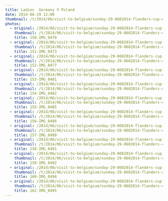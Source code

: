 ```yaml
---
title: Ladies  Germany V Poland
date: 2014-06-29 12:00
thumbnail: /t/2014/06/visit-to-belgium/sunday-29-0602014-flanders-cup-e-c-a-cup-mechelen/ladies-germany-v-poland/150-img_0470.jpg
photos:
  - original: /2014/06/visit-to-belgium/sunday-29-0602014-flanders-cup-e-c-a-cup-mechelen/ladies-germany-v-poland/150-img_0470.jpg
    thumbnail: /t/2014/06/visit-to-belgium/sunday-29-0602014-flanders-cup-e-c-a-cup-mechelen/ladies-germany-v-poland/150-img_0470.jpg
    title: 150-IMG_0470
  - original: /2014/06/visit-to-belgium/sunday-29-0602014-flanders-cup-e-c-a-cup-mechelen/ladies-germany-v-poland/151-img_0473.jpg
    thumbnail: /t/2014/06/visit-to-belgium/sunday-29-0602014-flanders-cup-e-c-a-cup-mechelen/ladies-germany-v-poland/151-img_0473.jpg
    title: 151-IMG_0473
  - original: /2014/06/visit-to-belgium/sunday-29-0602014-flanders-cup-e-c-a-cup-mechelen/ladies-germany-v-poland/152-img_0477.jpg
    thumbnail: /t/2014/06/visit-to-belgium/sunday-29-0602014-flanders-cup-e-c-a-cup-mechelen/ladies-germany-v-poland/152-img_0477.jpg
    title: 152-IMG_0477
  - original: /2014/06/visit-to-belgium/sunday-29-0602014-flanders-cup-e-c-a-cup-mechelen/ladies-germany-v-poland/153-img_0481.jpg
    thumbnail: /t/2014/06/visit-to-belgium/sunday-29-0602014-flanders-cup-e-c-a-cup-mechelen/ladies-germany-v-poland/153-img_0481.jpg
    title: 153-IMG_0481
  - original: /2014/06/visit-to-belgium/sunday-29-0602014-flanders-cup-e-c-a-cup-mechelen/ladies-germany-v-poland/154-img_0482.jpg
    thumbnail: /t/2014/06/visit-to-belgium/sunday-29-0602014-flanders-cup-e-c-a-cup-mechelen/ladies-germany-v-poland/154-img_0482.jpg
    title: 154-IMG_0482
  - original: /2014/06/visit-to-belgium/sunday-29-0602014-flanders-cup-e-c-a-cup-mechelen/ladies-germany-v-poland/155-img_0485.jpg
    thumbnail: /t/2014/06/visit-to-belgium/sunday-29-0602014-flanders-cup-e-c-a-cup-mechelen/ladies-germany-v-poland/155-img_0485.jpg
    title: 155-IMG_0485
  - original: /2014/06/visit-to-belgium/sunday-29-0602014-flanders-cup-e-c-a-cup-mechelen/ladies-germany-v-poland/156-img_0486.jpg
    thumbnail: /t/2014/06/visit-to-belgium/sunday-29-0602014-flanders-cup-e-c-a-cup-mechelen/ladies-germany-v-poland/156-img_0486.jpg
    title: 156-IMG_0486
  - original: /2014/06/visit-to-belgium/sunday-29-0602014-flanders-cup-e-c-a-cup-mechelen/ladies-germany-v-poland/157-img_0490.jpg
    thumbnail: /t/2014/06/visit-to-belgium/sunday-29-0602014-flanders-cup-e-c-a-cup-mechelen/ladies-germany-v-poland/157-img_0490.jpg
    title: 157-IMG_0490
  - original: /2014/06/visit-to-belgium/sunday-29-0602014-flanders-cup-e-c-a-cup-mechelen/ladies-germany-v-poland/158-img_0491.jpg
    thumbnail: /t/2014/06/visit-to-belgium/sunday-29-0602014-flanders-cup-e-c-a-cup-mechelen/ladies-germany-v-poland/158-img_0491.jpg
    title: 158-IMG_0491
  - original: /2014/06/visit-to-belgium/sunday-29-0602014-flanders-cup-e-c-a-cup-mechelen/ladies-germany-v-poland/159-img_0492.jpg
    thumbnail: /t/2014/06/visit-to-belgium/sunday-29-0602014-flanders-cup-e-c-a-cup-mechelen/ladies-germany-v-poland/159-img_0492.jpg
    title: 159-IMG_0492
  - original: /2014/06/visit-to-belgium/sunday-29-0602014-flanders-cup-e-c-a-cup-mechelen/ladies-germany-v-poland/160-img_0494.jpg
    thumbnail: /t/2014/06/visit-to-belgium/sunday-29-0602014-flanders-cup-e-c-a-cup-mechelen/ladies-germany-v-poland/160-img_0494.jpg
    title: 160-IMG_0494
  - original: /2014/06/visit-to-belgium/sunday-29-0602014-flanders-cup-e-c-a-cup-mechelen/ladies-germany-v-poland/161-img_0495.jpg
    thumbnail: /t/2014/06/visit-to-belgium/sunday-29-0602014-flanders-cup-e-c-a-cup-mechelen/ladies-germany-v-poland/161-img_0495.jpg
    title: 161-IMG_0495
---
```

